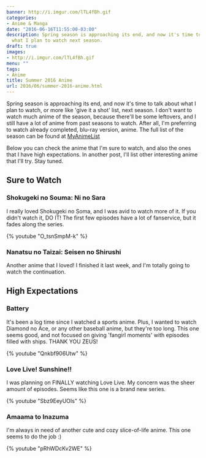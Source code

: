 ```yaml
---
banner: http://i.imgur.com/lTL4fBh.gif
categories:
- Anime & Manga
date: "2016-06-16T11:55:00-03:00"
description: Spring season is approaching its end, and now it's time to talk about
  what I plan to watch next season.
draft: true
images:
- http://i.imgur.com/lTL4fBh.gif
menu: ""
tags:
- Anime
title: Summer 2016 Anime
url: 2016/06/summer-2016-anime.html
---
```


Spring season is approaching its end, and now it's time to talk about what I plan to watch, 
or more like 'give it a shot' list, next season. I don't want to watch much anime of the season, 
because there'll be some leftovers, and I still have a lot of anime from past seasons to watch. 
After all, I'm preferring to watch already completed, blu-ray version, anime. 
The full list of the season can be found at [MyAnimeList](http://myanimelist.net/anime/season/2016/summer)

<!--more-->

Below you can check the anime that I'm sure to watch, and also the ones that I have high expectations. In another post, I'll list other interesting anime that I'll try. Stay tuned.

## Sure to Watch

### Shokugeki no Souma: Ni no Sara

I really loved Shokugeki no Soma, and I was avid to watch more of it. If you didn't watch it, DO IT! 
The first few episodes have a lot of fanservice, but it fades along the series.

{% youtube "O_tsnSmpM-k" %}

### Nanatsu no Taizai: Seisen no Shirushi

Another anime that I loved! I finished it last week, and I'm totally going to watch the continuation.

## High Expectations

### Battery

It's been a log time since I watched a sports anime. 
Plus, I wanted to watch Diamond no Ace, or any other baseball anime, but they're too long. 
This one seems good, and not focused on giving 'fangirl moments' with episodes filled with ships. THANK YOU ZEUS!

{% youtube "Qnkbf906Utw" %}

### Love Live! Sunshine!!

I was planning on FINALLY watching Love Live. My concern was the sheer amount of episodes. 
Seems like this one is a brand new series.

{% youtube "Sbz9EeyUOIs" %}

### Amaama to Inazuma

I'm always in need of another cute and cozy slice-of-life anime. This one seems to do the job :)

{% youtube "pRhWDcKv2WE" %}

